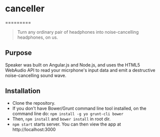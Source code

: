 # canceller
=========

>Turn any ordinary pair of headphones into noise-cancelling headphones, on us.

## Purpose

Speaker was built on Angular.js and Node.js, and uses the HTML5 WebAudio API to read your micrphone's input data and emit a destructive noise-cancelling sound wave.

## Installation
* Clone the repository.
* If you don't have Bower/Grunt command line tool installed, on the command line do: ```npm install -g yo grunt-cli bower```
* Then, ```npm install``` and ```bower install``` in root dir.
* ```npm start``` starts server. You can then view the app at http://localhost:3000

